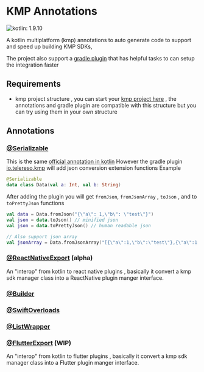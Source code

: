# KMP Annotations
![kotlin: 1.9.10](https://img.shields.io/badge/kotlin-1.9.10-blue?logo=kotlin)

A kotlin multiplatform (kmp) annotations to auto generate code to support and speed up building KMP SDKs, 

The project also support a [gradle plugin](https://plugins.gradle.org/plugin/io.telereso.kmp) that has helpful tasks to can setup the integration faster 


## Requirements

* kmp project structure , you can start your [kmp project here](https://kmp-starter.telereso.io) , 
  the annotations and gradle plugin are compatible with this structure but you can try using them in your own structure

## Annotations

### [@Serializable](https://kmp.telereso.io/annotations/Serializable.html) 
This is the same [official annotation in kotlin](https://kotlinlang.org/docs/serialization.html)
However the gradle plugin [io.telereso.kmp](https://plugins.gradle.org/plugin/io.telereso.kmp) will add json conversion extension functions
Example
```kotlin
@Serializable
data class Data(val a: Int, val b: String)
```
After adding the plugin you will get `fromJson`, `fromJsonArray` , `toJson` , and to `toPrettyJson` functions

```kotlin
val data = Data.fromJson("{\"a\": 1,\"b\": \"test\"}")
val json = data.toJson() // minified json
val json = data.toPrettyJson() // human readable json

// Also support json array
val jsonArray = Data.fromJsonArray("[{\"a\":1,\"b\":\"test\"},{\"a\":1,\"b\":\"test\"}]")
```
### [@ReactNativeExport](https://kmp.telereso.io/annotations/ReactNativeExport.html) (alpha)
An "interop" from kotlin to react native plugins , basically it convert a kmp sdk manager class into a ReactNative plugin manger interface.

### [@Builder](https://kmp.telereso.io/annotations/Builder.html)

### [@SwiftOverloads](https://kmp.telereso.io/annotations/SwiftOverloads.html)

### [@ListWrapper](https://kmp.telereso.io/annotations/ListWrapper.html)

### [@FlutterExport](https://kmp.telereso.io/annotations/FlutterExport.html) (WIP)
An "interop" from kotlin to flutter plugins , basically it convert a kmp sdk manager class into a Flutter plugin manger interface.
